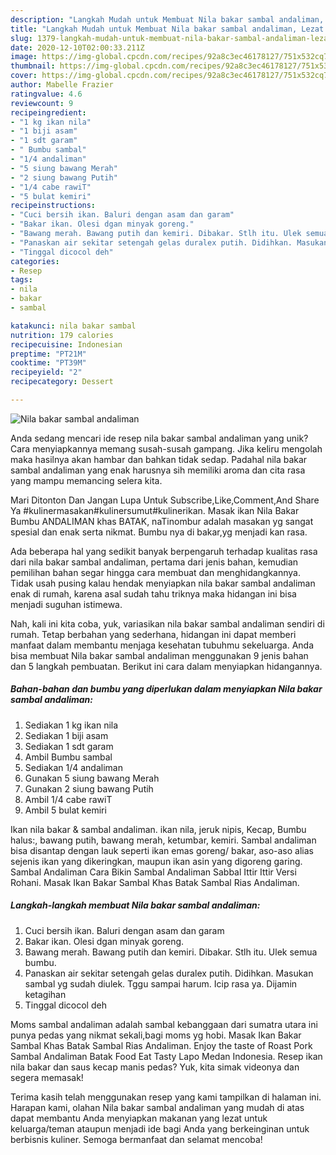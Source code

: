 ```yaml
---
description: "Langkah Mudah untuk Membuat Nila bakar sambal andaliman, Lezat Sekali"
title: "Langkah Mudah untuk Membuat Nila bakar sambal andaliman, Lezat Sekali"
slug: 1379-langkah-mudah-untuk-membuat-nila-bakar-sambal-andaliman-lezat-sekali
date: 2020-12-10T02:00:33.211Z
image: https://img-global.cpcdn.com/recipes/92a8c3ec46178127/751x532cq70/nila-bakar-sambal-andaliman-foto-resep-utama.jpg
thumbnail: https://img-global.cpcdn.com/recipes/92a8c3ec46178127/751x532cq70/nila-bakar-sambal-andaliman-foto-resep-utama.jpg
cover: https://img-global.cpcdn.com/recipes/92a8c3ec46178127/751x532cq70/nila-bakar-sambal-andaliman-foto-resep-utama.jpg
author: Mabelle Frazier
ratingvalue: 4.6
reviewcount: 9
recipeingredient:
- "1 kg ikan nila"
- "1 biji asam"
- "1 sdt garam"
- " Bumbu sambal"
- "1/4 andaliman"
- "5 siung bawang Merah"
- "2 siung bawang Putih"
- "1/4 cabe rawiT"
- "5 bulat kemiri"
recipeinstructions:
- "Cuci bersih ikan. Baluri dengan asam dan garam"
- "Bakar ikan. Olesi dgan minyak goreng."
- "Bawang merah. Bawang putih dan kemiri. Dibakar. Stlh itu. Ulek semua bumbu."
- "Panaskan air sekitar setengah gelas duralex putih. Didihkan. Masukan sambal yg sudah diulek. Tggu sampai harum. Icip rasa ya. Dijamin ketagihan"
- "Tinggal dicocol deh"
categories:
- Resep
tags:
- nila
- bakar
- sambal

katakunci: nila bakar sambal 
nutrition: 179 calories
recipecuisine: Indonesian
preptime: "PT21M"
cooktime: "PT39M"
recipeyield: "2"
recipecategory: Dessert

---
```



![Nila bakar sambal andaliman](https://img-global.cpcdn.com/recipes/92a8c3ec46178127/751x532cq70/nila-bakar-sambal-andaliman-foto-resep-utama.jpg)

Anda sedang mencari ide resep nila bakar sambal andaliman yang unik? Cara menyiapkannya memang susah-susah gampang. Jika keliru mengolah maka hasilnya akan hambar dan bahkan tidak sedap. Padahal nila bakar sambal andaliman yang enak harusnya sih memiliki aroma dan cita rasa yang mampu memancing selera kita.

Mari Ditonton Dan Jangan Lupa Untuk Subscribe,Like,Comment,And Share Ya #kulinermasakan#kulinersumut#kulinerikan. Masak ikan Nila Bakar Bumbu ANDALIMAN khas BATAK, naTinombur adalah masakan yg sangat spesial dan enak serta nikmat. Bumbu nya di bakar,yg menjadi kan rasa.

Ada beberapa hal yang sedikit banyak berpengaruh terhadap kualitas rasa dari nila bakar sambal andaliman, pertama dari jenis bahan, kemudian pemilihan bahan segar hingga cara membuat dan menghidangkannya. Tidak usah pusing kalau hendak menyiapkan nila bakar sambal andaliman enak di rumah, karena asal sudah tahu triknya maka hidangan ini bisa menjadi suguhan istimewa.


Nah, kali ini kita coba, yuk, variasikan nila bakar sambal andaliman sendiri di rumah. Tetap berbahan yang sederhana, hidangan ini dapat memberi manfaat dalam membantu menjaga kesehatan tubuhmu sekeluarga. Anda bisa membuat Nila bakar sambal andaliman menggunakan 9 jenis bahan dan 5 langkah pembuatan. Berikut ini cara dalam menyiapkan hidangannya.

<!--inarticleads1-->

##### Bahan-bahan dan bumbu yang diperlukan dalam menyiapkan Nila bakar sambal andaliman:

1. Sediakan 1 kg ikan nila
1. Sediakan 1 biji asam
1. Sediakan 1 sdt garam
1. Ambil  Bumbu sambal
1. Sediakan 1/4 andaliman
1. Gunakan 5 siung bawang Merah
1. Gunakan 2 siung bawang Putih
1. Ambil 1/4 cabe rawiT
1. Ambil 5 bulat kemiri


Ikan nila bakar &amp; sambal andaliman. ikan nila, jeruk nipis, Kecap, Bumbu halus:, bawang putih, bawang merah, ketumbar, kemiri. Sambal andaliman bisa disantap dengan lauk seperti ikan emas goreng/ bakar, aso-aso alias sejenis ikan yang dikeringkan, maupun ikan asin yang digoreng garing. Sambal Andaliman Cara Bikin Sambal Andaliman Sabbal Ittir Ittir Versi Rohani. Masak Ikan Bakar Sambal Khas Batak Sambal Rias Andaliman. 

<!--inarticleads2-->

##### Langkah-langkah membuat Nila bakar sambal andaliman:

1. Cuci bersih ikan. Baluri dengan asam dan garam
1. Bakar ikan. Olesi dgan minyak goreng.
1. Bawang merah. Bawang putih dan kemiri. Dibakar. Stlh itu. Ulek semua bumbu.
1. Panaskan air sekitar setengah gelas duralex putih. Didihkan. Masukan sambal yg sudah diulek. Tggu sampai harum. Icip rasa ya. Dijamin ketagihan
1. Tinggal dicocol deh


Moms sambal andaliman adalah sambal kebanggaan dari sumatra utara ini punya pedas yang nikmat sekali,bagi moms yg hobi. Masak Ikan Bakar Sambal Khas Batak Sambal Rias Andaliman. Enjoy the taste of Roast Pork Sambal Andaliman Batak Food Eat Tasty Lapo Medan Indonesia. Resep ikan nila bakar dan saus kecap manis pedas? Yuk, kita simak videonya dan segera memasak! 

Terima kasih telah menggunakan resep yang kami tampilkan di halaman ini. Harapan kami, olahan Nila bakar sambal andaliman yang mudah di atas dapat membantu Anda menyiapkan makanan yang lezat untuk keluarga/teman ataupun menjadi ide bagi Anda yang berkeinginan untuk berbisnis kuliner. Semoga bermanfaat dan selamat mencoba!
